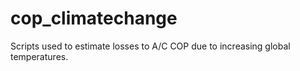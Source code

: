 # cop_climatechange
Scripts used to estimate losses to A/C COP due to increasing global temperatures.
